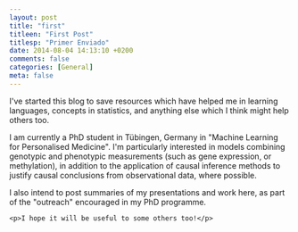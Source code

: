 ```yaml
---
layout: post
title: "first"
titleen: "First Post"
titlesp: "Primer Enviado"
date: 2014-08-04 14:13:10 +0200
comments: false
categories: [General]
meta: false
---
```


<div class="English" >
    <p>I've started this blog to save resources which have helped me in learning languages, concepts in statistics, and anything else which I think might help others too.</p>
<p>I am currently a PhD student in Tübingen, Germany in "Machine Learning for Personalised Medicine". I'm particularly interested in models combining genotypic and phenotypic measurements (such as gene expression, or methylation), in addition to the application of causal inference methods to justify causal conclusions from observational data, where possible. </p>
    <p>I also intend to post summaries of my presentations and work here, as part of the "outreach" encouraged in my PhD programme.</p>
    
    <p>I hope it will be useful to some others too!</p>

</div> 
<div class="Spanish" style="display: none">
    <p>He empezado este blog para conservar recursos que me han ayudado para aprender idiomas y conceptos de la estadística, y cualquieras otras cosas que creo que podrían ayudar a otras personas también.</p>
<p>Actualmente estoy haciendo un doctorado en Tubinga, Alemania sobre "Machine Learning for Personalised Medicine" (Aprendizaje automático para la medicina personal). Me interesan mucho los modeles que combinan los datos de genotipo y fenotipo (como la expresión génica, o la metilación de los genes), junto con la aplicación de los métodos de la inferencia causal para justificar conclusiónes causales de los datos observacionales, cuando sea posible.</p>
<p>También tengo la intención de enviar resumenes de mis presentaciones y trabajo aquí, como parte de la publicidad que es recomendado en la programa de doctorado.</p>
<p>Espero que sea útil para otras personas también!</p>
    
</div> 

